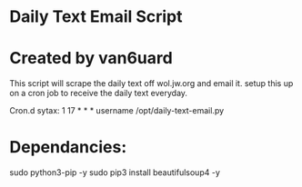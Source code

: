 # Daily Text Email Script

# Created by van6uard


This script will scrape the daily text off wol.jw.org and email it.
setup this up on a cron job to receive the daily text everyday.

Cron.d sytax: 1 17 * * * username /opt/daily-text-email.py

# Dependancies:
sudo python3-pip -y
sudo pip3 install beautifulsoup4 -y

